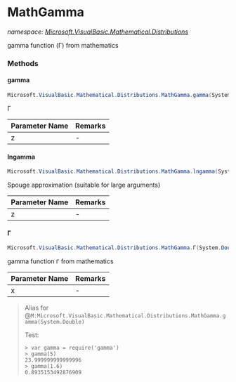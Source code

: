 ﻿# MathGamma
_namespace: [Microsoft.VisualBasic.Mathematical.Distributions](./index.md)_

gamma function (Γ) from mathematics



### Methods

#### gamma
```csharp
Microsoft.VisualBasic.Mathematical.Distributions.MathGamma.gamma(System.Double)
```
Γ

|Parameter Name|Remarks|
|--------------|-------|
|z|-|


#### lngamma
```csharp
Microsoft.VisualBasic.Mathematical.Distributions.MathGamma.lngamma(System.Double)
```
Spouge approximation (suitable for large arguments)

|Parameter Name|Remarks|
|--------------|-------|
|z|-|


#### Γ
```csharp
Microsoft.VisualBasic.Mathematical.Distributions.MathGamma.Γ(System.Double)
```
gamma function ``Γ`` from mathematics

|Parameter Name|Remarks|
|--------------|-------|
|x|-|

> 
>  Alias for @``M:Microsoft.VisualBasic.Mathematical.Distributions.MathGamma.gamma(System.Double)``
>  
>  Test:
>  
>  ```
>  > var gamma = require('gamma')
>  > gamma(5)
>  23.999999999999996
>  > gamma(1.6)
>  0.8935153492876909
>  ```
>  


